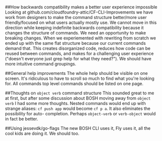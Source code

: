 ##How backwards compatibility makes a better user experience impossible
Looking at github.com/cloudfoundry-attic/CF-CLI-Improvements we have work from designers
to make the command structure better/more user friendly/focused on what users actually
mostly use. We cannot move in this direction while keeping indefinite backwards compatibility
because it changes the structure of commands. We need an opportunity to make breaking changes.
When we experiemented with rewriting from scratch we ended up with the same flat structure
because our current commands demand that. This creates disorganized code, reduces how code
can be reused between commands, and makes for a challenging user experience ("doesn't
everyone just grep help for what they need?"). We should have more intuitive command groupings.

##General help improvements
The whole help should be visible on one screen. It's ridiculous to have to scroll so much to
find what you're looking for. All commands top level commands should be listed on one page.

##Thoughts on `object verb` command structure
This sounded great to me at first, but after some discussion about BOSH moving
away from `object verb` I had some more thoughts. Nested commands would end up with strange
aliases: `cf push app` would become `cf p a`. It also eliminates the possibility for auto-
completion. Perhaps `object-verb` or `verb-object` would in fact be better.

##Using jessevdk/go-flags
The new BOSH CLI uses it, Fly uses it, all the cool kids are doing it. We should too.
